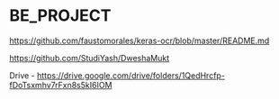 # BE_PROJECT

https://github.com/faustomorales/keras-ocr/blob/master/README.md



https://github.com/StudiYash/DweshaMukt

Drive - https://drive.google.com/drive/folders/1QedHrcfp-fDoTsxmhv7rFxn8s5kI6IOM
